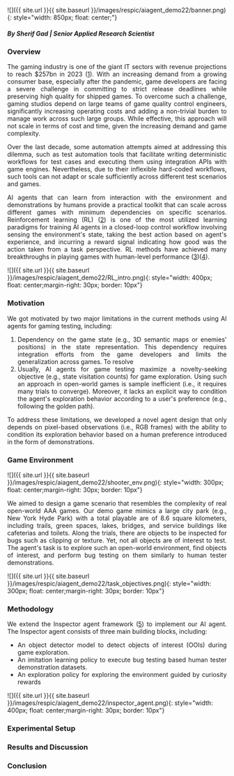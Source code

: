 ![]({{ site.url }}{{ site.baseurl }}/images/respic/aiagent_demo22/banner.png){: style="width: 850px; float: center;"}

##### By Sherif Gad | Senior Applied Research Scientist


### Overview
<div style="text-align: justify">

The gaming industry is one of the giant IT sectors with revenue projections to reach $257bn in 2023 ([1](https://www.weforum.org/agenda/2022/07/gaming-pandemic-lockdowns-pwc-growth/)). With an increasing demand from a growing consumer base, especially after the pandemic, game developers are facing a severe challenge in committing to strict release deadlines while preserving high quality for shipped games. To overcome such a challenge, gaming studios depend on large teams of game quality control engineers, significantly increasing operating costs and adding a non-trivial burden to manage work across such large groups. While effective, this approach will not scale in terms of cost and time, given the increasing demand and game complexity. 

Over the last decade, some automation attempts aimed at addressing this dilemma, such as test automation tools that facilitate writing deterministic workflows for test cases and executing them using integration APIs with game engines. Nevertheless, due to their inflexible hard-coded workflows, such tools can not adapt or scale sufficiently across different test scenarios and games.

AI agents that can learn from interaction with the environment and demonstrations by humans provide a practical toolkit that can scale across different games with minimum dependencies on specific scenarios. Reinforcement learning (RL) ([2](https://lilianweng.github.io/posts/2018-02-19-rl-overview/)) is one of the most utilized learning paradigms for training AI agents in a closed-loop control workflow involving sensing the environment's state, taking the best action based on agent's experience, and incurring a reward signal indicating how good was the action taken from a task perspective. RL methods have achieved many breakthroughs in playing games with human-level performance ([3](https://ai.googleblog.com/2015/02/from-pixels-to-actions-human-level.html?m=1/))([4](https://www.deepmind.com/blog/agent57-outperforming-the-human-atari-benchmark)).
</div>

![]({{ site.url }}{{ site.baseurl }}/images/respic/aiagent_demo22/RL_intro.png){: style="width: 400px; float: center;margin-right: 30px; border: 10px"}

### Motivation
<div style="text-align: justify">

We got motivated by two major limitations in the current methods using AI agents for gaming testing, including:

<ol>
<li>
 Dependency on the game state (e.g., 3D semantic maps or enemies' positions) in the state representation. This dependency requires integration efforts from the game developers and limits the generalization across games. To resolve
</li>
<li>
Usually, AI agents for game testing maximize a novelty-seeking objective (e.g., state visitation counts) for game exploration. Using such an approach in open-world games is sample inefficient (i.e., it requires many trials to converge). Moreover, it lacks an explicit way to condition the agent's exploration behavior according to a user's preference (e.g., following the golden path). 
</li>
</ol>

To address these limitations, we developed a novel agent design that only depends on pixel-based observations (i.e., RGB frames) with the ability to condition its exploration behavior based on a human preference introduced in the form of demonstrations. 
</div>

### Game Environment

 ![]({{ site.url }}{{ site.baseurl }}/images/respic/aiagent_demo22/shooter_env.png){: style="width: 300px; float: center;margin-right: 30px; border: 10px"}

<div style="text-align: justify">
We aimed to design a game scenario that resembles the complexity of real open-world AAA games. Our demo game mimics a large city park (e.g., New York Hyde Park) with a total playable are of 8.6 square kilometers, including trails, green spaces, lakes, bridges, and service buildings like cafeterias and toilets. Along the trials, there are objects to be inspected for bugs such as clipping or texture. Yet, not all objects are of interest to test. The agent's task is to explore such an open-world environment, find objects of interest, and perform bug testing on them similarly to human tester demonstrations.
</div>

 ![]({{ site.url }}{{ site.baseurl }}/images/respic/aiagent_demo22/task_objectives.png){: style="width: 300px; float: center;margin-right: 30px; border: 10px"}

### Methodology

<div style="text-align: justify">

We extend the Inspector agent framework ([5](https://ieeexplore.ieee.org/abstract/document/9893630)) to implement our AI agent. The Inspector agent consists of three main building blocks, including:

<ul>
<li> An object detector model to detect objects of interest (OOIs) during game exploration.</li>
<li> An imitation learning policy to execute bug testing based human tester demonstration datasets.</li>
<li> An exploration policy for exploring the environment guided by curiosity rewards</li>
</ul>

</div>

 ![]({{ site.url }}{{ site.baseurl }}/images/respic/aiagent_demo22/inspector_agent.png){: style="width: 400px; float: center;margin-right: 30px; border: 10px"}

### Experimental Setup

### Results and Discussion

### Conclusion